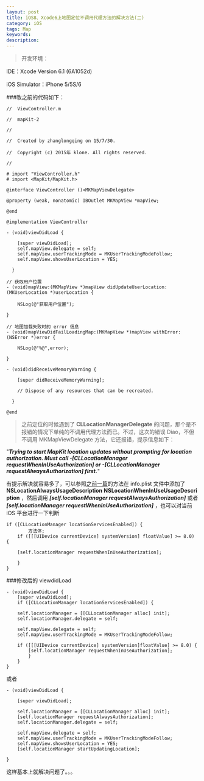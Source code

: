 ```yaml
---
layout: post
title: iOS8、Xcode6上地图定位不调用代理方法的解决方法(二)
category: iOS
tags: Map
keywords:
description:
---
```


>开发环境：

IDE：Xcode Version 6.1 (6A1052d)   

iOS Simulator：iPhone 5/5S/6

###改之前的代码如下：
	
	//  ViewController.m
	
	//  mapKit-2
	
	//
	
	//  Created by zhanglongqing on 15/7/30.
	
	//  Copyright (c) 2015年 klone. All rights reserved.
	
	//
	
	# import "ViewController.h"	
	# import <MapKit/MapKit.h>
	
	@interface ViewController ()<MKMapViewDelegate>
	
	@property (weak, nonatomic) IBOutlet MKMapView *mapView;
	
	@end
	
	@implementation ViewController
	
	- (void)viewDidLoad {
	  
	    [super viewDidLoad];	  
	    self.mapView.delegate = self;	  
	    self.mapView.userTrackingMode = MKUserTrackingModeFollow;  
	    self.mapView.showsUserLocation = YES;
	  
	  }
	
	// 获取用户位置	
	- (void)mapView:(MKMapView *)mapView didUpdateUserLocation:(MKUserLocation *)userLocation {
	  
	    NSLog(@"获取用户位置");
	
	}
	
	// 地图加载失败时的 error 信息
	- (void)mapViewDidFailLoadingMap:(MKMapView *)mapView withError:(NSError *)error {
	  
	    NSLog(@"%@",error);
	
	}
	
	- (void)didReceiveMemoryWarning {
	  
	    [super didReceiveMemoryWarning];
	  
	    // Dispose of any resources that can be recreated.
	  
	  }
	
	@end



>之前定位的时候遇到了 **CLLocationManagerDelegate** 的问题，那个是不报错的情况下单纯的不调用代理方法而已。不过，这次的错误 Diao，不但不调用 MKMapViewDelegate 方法，它还报错，提示信息如下：

"***Trying to start MapKit location updates without prompting for location authorization. Must call -[CLLocationManager requestWhenInUseAuthorization] or -[CLLocationManager requestAlwaysAuthorization] first.***"

有提示解决就容易多了，可以参照[之前一篇](http://klone1127.github.io/2015/07/28/Map-Location.html)的方法在 info.plist 文件中添加了 **NSLocationAlwaysUsageDescription** **NSLocationWhenInUseUsageDescription** ，然后调用 ***[self.locationManager requestAlwaysAuthorization]*** 或者 ***[self.locationManager requestWhenInUseAuthorization]*** ，也可以对当前 iOS 平台进行一下判断 

	if ([CLLocationManager locationServicesEnabled]) {
			方法体;
		if ([[[UIDevice currentDevice] systemVersion] floatValue] >= 8.0) {
		
        [self.locationManager requestWhenInUseAuthorization]; 
        
        }
    }

###修改后的 viewdidLoad 

	- (void)viewDidLoad {
	    [super viewDidLoad];
	    if ([CLLocationManager locationServicesEnabled]) {
	    
	    self.locationManager = [[CLLocationManager alloc] init];
	    self.locationManager.delegate = self;
	    
	    self.mapView.delegate = self;
	    self.mapView.userTrackingMode = MKUserTrackingModeFollow;
	    
	    if ([[[UIDevice currentDevice] systemVersion]floatValue] >= 8.0) {
	        [self.locationManager requestWhenInUseAuthorization]; 
	        }
	    }
	}	

或者

	- (void)viewDidLoad {
	
	    [super viewDidLoad];	    
	    
	    self.locationManager = [[CLLocationManager alloc] init];
	    [self.locationManager requestAlwaysAuthorization];
	    self.locationManager.delegate = self;
	    
	    self.mapView.delegate = self;
	    self.mapView.userTrackingMode = MKUserTrackingModeFollow;
	    self.mapView.showsUserLocation = YES;
	    [self.locationManager startUpdatingLocation];
	        
	}

这样基本上就解决问题了。。。

